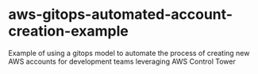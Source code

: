 # aws-gitops-automated-account-creation-example
Example of using a gitops model to automate the process of creating new AWS accounts for development teams leveraging AWS Control Tower
